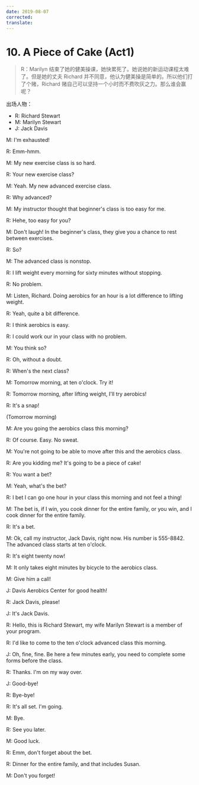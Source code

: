 ```yaml
---
date: 2019-08-07
corrected:
translate:
---
```


# 10. A Piece of Cake (Act1)

> R：Marilyn 结束了她的健美操课，她快累死了。她说她的新运动课程太难了。但是她的丈夫 Richard 并不同意，他认为健美操是简单的。所以他们打了个赌，Richard 赌自己可以坚持一个小时而不费吹灰之力。那么谁会赢呢？

出场人物：

- R: Richard Stewart
- M: Marilyn Stewart
- J: Jack Davis

M: I'm exhausted!

R: Emm-hmm.

M: My new exercise class is so hard.

R: Your new exercise class?

M: Yeah. My new advanced exercise class.

R: Why advanced?

M: My instructor thought that beginner's class is too easy for me.

R: Hehe, too easy for you?

M: Don't laugh! In the beginner's class, they give you a chance to rest between exercises.

R: So?

M: The advanced class is nonstop.

R: I lift weight every morning for sixty minutes without stopping.

R: No problem.

M: Listen, Richard. Doing aerobics for an hour is a lot difference to lifting weight.

R: Yeah, quite a bit difference.

R: I think aerobics is easy.

R: I could work our in your class with no problem.

M: You think so?

R: Oh, without a doubt.

R: When's the next class?

M: Tomorrow morning, at ten o'clock. Try it!

R: Tomorrow morning, after lifting weight, I'll try aerobics!

R: It's a snap!

(Tomorrow morning)

M: Are you going the aerobics class this morning?

R: Of course. Easy. No sweat.

M: You're not going to be able to move after this and the aerobics class.

R: Are you kidding me? It's going to be a piece of cake!

R: You want a bet?

M: Yeah, what's the bet?

R: I bet I can go one hour in your class this morning and not feel a thing!

M: The bet is, if I win, you cook dinner for the entire family, or you win, and I cook dinner for the entire family.

R: It's a bet.

M: Ok, call my instructor, Jack Davis, right now. His number is 555-8842. The advanced class starts at ten o'clock.

R: It's eight twenty now!

M: It only takes eight minutes by bicycle to the aerobics class.

M: Give him a call!

J: Davis Aerobics Center for good health!

R: Jack Davis, please!

J: It's Jack Davis.

R: Hello, this is Richard Stewart, my wife Marilyn Stewart is a member of your program.

R: I'd like to come to the ten o'clock advanced class this morning.

J: Oh, fine, fine. Be here a few minutes early, you need to complete some forms before the class.

R: Thanks. I'm on my way over.

J: Good-bye!

R: Bye-bye!

R: It's all set. I'm going.

M: Bye.

R: See you later.

M: Good luck.

R: Emm, don't forget about the bet.

R: Dinner for the entire family, and that includes Susan.

M: Don't you forget!
